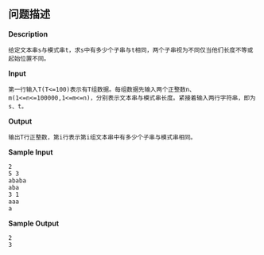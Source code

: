 ## 问题描述

**Description**

```
给定文本串s与模式串t，求s中有多少个子串与t相同，两个子串视为不同仅当他们长度不等或起始位置不同。
```

**Input**

```
第一行输入T(T<=100)表示有T组数据。每组数据先输入两个正整数n、m(1<=n<=100000,1<=m<=n)，分别表示文本串与模式串长度。紧接着输入两行字符串，即为s、t。
```

**Output**

```
输出T行正整数，第i行表示第i组文本串中有多少个子串与模式串相同。
```

**Sample Input**

```
2
5 3
ababa
aba
3 1
aaa
a
```

**Sample Output**

```
2
3
```